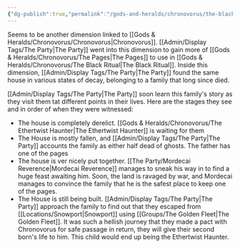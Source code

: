 ```yaml
---
{"dg-publish":true,"permalink":"/gods-and-heralds/chronovorus/the-black-forest/","noteIcon":""}
---
```


Seems to be another dimension linked to [[Gods & Heralds/Chronovorus/Chronovorus\|Chronovorus]]. [[Admin/Display Tags/The Party\|The Party]] went into this dimension to gain more of [[Gods & Heralds/Chronovorus/The Pages\|The Pages]] to use in [[Gods & Heralds/Chronovorus/The Black Ritual\|The Black Ritual]]. Inside this dimension, [[Admin/Display Tags/The Party\|The Party]] found the same house in various states of decay, belonging to a family that long since died. 

[[Admin/Display Tags/The Party\|The Party]] soon learn this family's story as they visit them tat different points in their lives. Here are the stages they see and in order of when they were witnessed:
- The house is completely derelict. [[Gods & Heralds/Chronovorus/The Ethertwist Haunter\|The Ethertwist Haunter]] is waiting for them 
- The House is mostly fallen, and [[Admin/Display Tags/The Party\|The Party]] accounts the family as either half dead of ghosts. The father has one of the pages
- The house is ver nicely put together. [[The Party/Mordecai Reverence\|Mordecai Reverence]] manages to sneak his way in to find a huge feast awaiting him. Soon, the land is ravaged by war, and Mordecai manages to convince the family that he is the safest place to keep one of the pages. 
- The House is still being built. [[Admin/Display Tags/The Party\|The Party]] approach the family to find out that they escaped from [[Locations/Snowport\|Snowport]] using [[Groups/The Golden Fleet\|The Golden Fleet]]. It was such a hellish journey that they made a pact with Chronovorus for safe passage in return, they will give their second born's life to him. This child would end up being the Ethertwist Haunter.